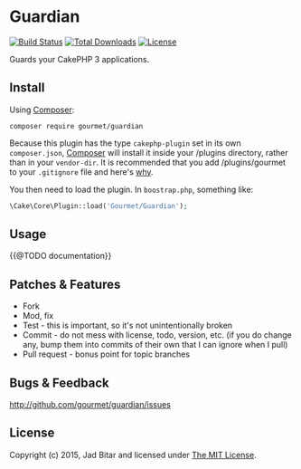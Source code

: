 # Guardian

[![Build Status](https://travis-ci.org/gourmet/guardian.svg?branch=master)](https://travis-ci.org/gourmet/guardian)
[![Total Downloads](https://poser.pugx.org/gourmet/guardian/downloads.svg)](https://packagist.org/packages/gourmet/guardian)
[![License](https://poser.pugx.org/gourmet/guardian/license.svg)](https://packagist.org/packages/gourmet/guardian)

Guards your CakePHP 3 applications.

## Install

Using [Composer][composer]:

```
composer require gourmet/guardian
```

Because this plugin has the type `cakephp-plugin` set in its own `composer.json`,
[Composer][composer] will install it inside your /plugins directory, rather than
in your `vendor-dir`. It is recommended that you add /plugins/gourmet to your
`.gitignore` file and here's [why][composer:ignore].

You then need to load the plugin. In `boostrap.php`, something like:

```php
\Cake\Core\Plugin::load('Gourmet/Guardian');
```

## Usage

{{@TODO documentation}}

## Patches & Features

* Fork
* Mod, fix
* Test - this is important, so it's not unintentionally broken
* Commit - do not mess with license, todo, version, etc. (if you do change any, bump them into commits of
their own that I can ignore when I pull)
* Pull request - bonus point for topic branches

## Bugs & Feedback

http://github.com/gourmet/guardian/issues

## License

Copyright (c) 2015, Jad Bitar and licensed under [The MIT License][mit].

[cakephp]:http://cakephp.org
[composer]:http://getcomposer.org
[composer:ignore]:http://getcomposer.org/doc/faqs/should-i-commit-the-dependencies-in-my-vendor-directory.md
[mit]:http://www.opensource.org/licenses/mit-license.php

